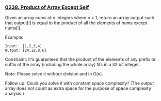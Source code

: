 ### [0238. Product of Array Except Self](https://leetcode.com/problems/product-of-array-except-self/)

Given an array nums of n integers where n > 1,  return an array output such that output[i] is equal to the product of all the elements of nums except nums[i].

Example:

    Input:  [1,2,3,4]
    Output: [24,12,8,6]
    
Constraint: It's guaranteed that the product of the elements of any prefix or suffix of the array (including the whole array) fits in a 32 bit integer.

Note: Please solve it without division and in O(n).

Follow up:
Could you solve it with constant space complexity? (The output array does not count as extra space for the purpose of space complexity analysis.)
